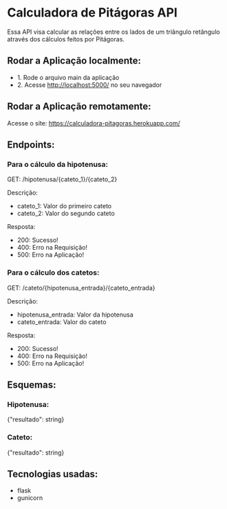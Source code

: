 # Calculadora de Pitágoras API

<p>Essa API visa calcular as relações entre os lados de um triângulo retângulo 
através dos cálculos feitos por Pitágoras.</p>

## Rodar a Aplicação localmente:
<ul>
  <li>1. Rode o arquivo main da aplicação</li>
  <li>2. Acesse <a href="http://localhost:5000/">http://localhost:5000/</a> no seu navegador</li>
</ul>

## Rodar a Aplicação remotamente:
<p>Acesse o site: <a href="https://calculadora-pitagoras.herokuapp.com/">https://calculadora-pitagoras.herokuapp.com/</a></p>

## Endpoints:
### Para o cálculo da hipotenusa:
<p>GET: /hipotenusa/{cateto_1}/{cateto_2}</p>
<p>Descrição:</p>
<ul>
  <li>cateto_1: Valor do primeiro cateto</li>
  <li>cateto_2: Valor do segundo cateto</li>
</ul>

<p>Resposta:</p>
<ul>
  <li>200: Sucesso!</li>
  <li>400: Erro na Requisição!</li>
  <li>500: Erro na Aplicação!</li>
</ul>

### Para o cálculo dos catetos:
<p>GET: /cateto/{hipotenusa_entrada}/{cateto_entrada}</p>
<p>Descrição:</p>
<ul>
  <li>hipotenusa_entrada: Valor da hipotenusa</li>
  <li>cateto_entrada: Valor do cateto</li>
</ul>

<p>Resposta:</p>
<ul>
  <li>200: Sucesso!</li>
  <li>400: Erro na Requisição!</li>
  <li>500: Erro na Aplicação!</li>
</ul>

## Esquemas:
### Hipotenusa:
{"resultado": string}
### Cateto:
{"resultado": string}

## Tecnologias usadas:
<ul>
  <li>flask</li>
  <li>gunicorn</li>
</ul>